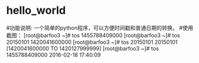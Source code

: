 # hello_world
#功能说明:
一个简单的python程序，可以方便时间戳和普通日期的转换。
#使用截图：
[root@barfoo3 ~]# tos 
1455788409000
[root@barfoo3 ~]# tos 20150101
1420041600000
[root@barfoo3 ~]# tos 20150101 20150101
[1420041600000 TO 1420127999999]
[root@barfoo3 ~]# tos 1455788409000
2016-02-18 17:40:09



